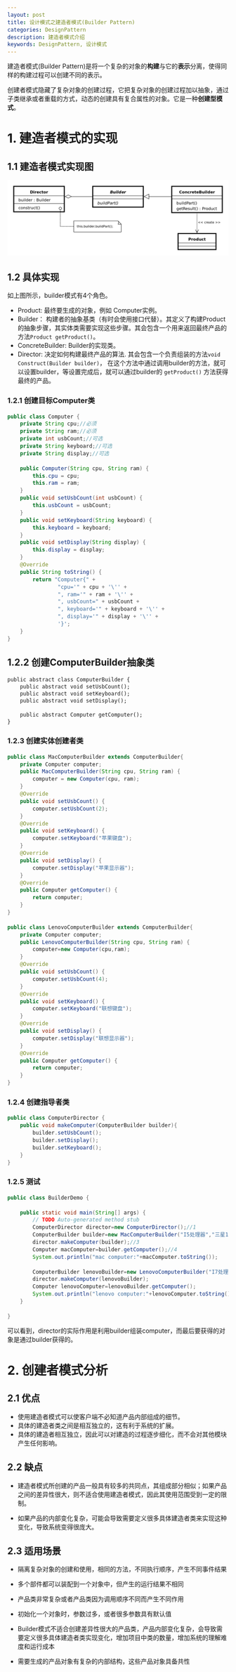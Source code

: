 ```yaml
---
layout: post
title: 设计模式之建造者模式(Builder Pattern)
categories: DesignPattern
description: 建造者模式介绍
keywords: DesignPattern, 设计模式
---
```


建造者模式(Builder Pattern)是将一个复杂的对象的**构建**与它的**表示**分离，使得同样的构建过程可以创建不同的表示。

创建者模式隐藏了复杂对象的创建过程，它把复杂对象的创建过程加以抽象，通过子类继承或者重载的方式，动态的创建具有复合属性的对象。它是一种**创建型模式**。

# 1. 建造者模式的实现

## 1.1 建造者模式实现图

![建造者模式实现图](/images/posts/designpattern/Builder_UML_class_diagram.png)

## 1.2 具体实现

如上图所示，builder模式有4个角色。

- Product: 最终要生成的对象，例如 Computer实例。
- Builder： 构建者的抽象基类（有时会使用接口代替）。其定义了构建Product的抽象步骤，其实体类需要实现这些步骤。其会包含一个用来返回最终产品的方法`Product getProduct()`。
- ConcreteBuilder: Builder的实现类。
- Director: 决定如何构建最终产品的算法. 其会包含一个负责组装的方法`void Construct(Builder builder)`， 在这个方法中通过调用builder的方法，就可以设置builder，等设置完成后，就可以通过builder的 `getProduct()` 方法获得最终的产品。

### 1.2.1 创建目标Computer类

```java
public class Computer {
	private String cpu;//必须
    private String ram;//必须
    private int usbCount;//可选
    private String keyboard;//可选
    private String display;//可选

    public Computer(String cpu, String ram) {
        this.cpu = cpu;
        this.ram = ram;
    }
    public void setUsbCount(int usbCount) {
        this.usbCount = usbCount;
    }
    public void setKeyboard(String keyboard) {
        this.keyboard = keyboard;
    }
    public void setDisplay(String display) {
        this.display = display;
    }
    @Override
    public String toString() {
        return "Computer{" +
                "cpu='" + cpu + '\'' +
                ", ram='" + ram + '\'' +
                ", usbCount=" + usbCount +
                ", keyboard='" + keyboard + '\'' +
                ", display='" + display + '\'' +
                '}';
    }
}
```

## 1.2.2 创建ComputerBuilder抽象类

```
public abstract class ComputerBuilder {
	public abstract void setUsbCount();
    public abstract void setKeyboard();
    public abstract void setDisplay();

    public abstract Computer getComputer();
}
```

### 1.2.3 创建实体创建者类

```java
public class MacComputerBuilder extends ComputerBuilder{
	private Computer computer;
    public MacComputerBuilder(String cpu, String ram) {
        computer = new Computer(cpu, ram);
    }
    @Override
    public void setUsbCount() {
        computer.setUsbCount(2);
    }
    @Override
    public void setKeyboard() {
        computer.setKeyboard("苹果键盘");
    }
    @Override
    public void setDisplay() {
        computer.setDisplay("苹果显示器");
    }
    @Override
    public Computer getComputer() {
        return computer;
    }
}

public class LenovoComputerBuilder extends ComputerBuilder{
	private Computer computer;
    public LenovoComputerBuilder(String cpu, String ram) {
        computer=new Computer(cpu,ram);
    }
    @Override
    public void setUsbCount() {
        computer.setUsbCount(4);
    }
    @Override
    public void setKeyboard() {
        computer.setKeyboard("联想键盘");
    }
    @Override
    public void setDisplay() {
        computer.setDisplay("联想显示器");
    }
    @Override
    public Computer getComputer() {
        return computer;
    }
}
```

### 1.2.4 创建指导者类

```java
public class ComputerDirector {
	public void makeComputer(ComputerBuilder builder){
        builder.setUsbCount();
        builder.setDisplay();
        builder.setKeyboard();
    }
}
```

### 1.2.5 测试

```java
public class BuilderDemo {

	public static void main(String[] args) {
		// TODO Auto-generated method stub
		ComputerDirector director=new ComputerDirector();//1
        ComputerBuilder builder=new MacComputerBuilder("I5处理器","三星125");//2
        director.makeComputer(builder);//3
        Computer macComputer=builder.getComputer();//4
        System.out.println("mac computer:"+macComputer.toString());

        ComputerBuilder lenovoBuilder=new LenovoComputerBuilder("I7处理器","海力士222");
        director.makeComputer(lenovoBuilder);
        Computer lenovoComputer=lenovoBuilder.getComputer();
        System.out.println("lenovo computer:"+lenovoComputer.toString());
	}

}
```

可以看到，director的实际作用是利用builder组装computer，而最后要获得的对象是通过builder获得的。

# 2. 创建者模式分析

## 2.1 优点

- 使用建造者模式可以使客户端不必知道产品内部组成的细节。
- 具体的建造者类之间是相互独立的，这有利于系统的扩展。
- 具体的建造者相互独立，因此可以对建造的过程逐步细化，而不会对其他模块产生任何影响。

## 2.2 缺点

- 建造者模式所创建的产品一般具有较多的共同点，其组成部分相似；如果产品之间的差异性很大，则不适合使用建造者模式，因此其使用范围受到一定的限制。

- 如果产品的内部变化复杂，可能会导致需要定义很多具体建造者类来实现这种变化，导致系统变得很庞大。

## 2.3 适用场景

- 隔离复杂对象的创建和使用，相同的方法，不同执行顺序，产生不同事件结果

- 多个部件都可以装配到一个对象中，但产生的运行结果不相同

- 产品类非常复杂或者产品类因为调用顺序不同而产生不同作用

- 初始化一个对象时，参数过多，或者很多参数具有默认值

- Builder模式不适合创建差异性很大的产品类，产品内部变化复杂，会导致需要定义很多具体建造者类实现变化，增加项目中类的数量，增加系统的理解难度和运行成本

- 需要生成的产品对象有复杂的内部结构，这些产品对象具备共性